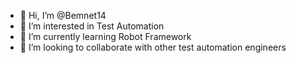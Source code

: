 - 👋 Hi, I’m @Bemnet14
- 👀 I’m interested in Test Automation
- 🌱 I’m currently learning Robot Framework
- 💞️ I’m looking to collaborate with other test automation engineers


<!---
Bemnet14/Bemnet14 is a ✨ special ✨ repository because its `README.md` (this file) appears on your GitHub profile.
You can click the Preview link to take a look at your changes.
--->
